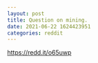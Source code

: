```yaml
--- 
layout: post 
title: Question on mining. 
date: 2021-06-22 1624423951 
categories: reddit 
--- 
```

https://redd.it/o65uwp